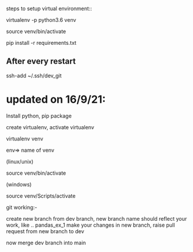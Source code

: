 steps to setup virtual environment::

virtualenv -p python3.6 venv

source venv/bin/activate 

pip install -r requirements.txt

## After every restart
ssh-add ~/.ssh/dev_git
 
# updated on 16/9/21:

Install python, pip package

create virtualenv, activate virtualenv

virtualenv venv 

env=>  name of venv

(linux/unix)

source  venv/bin/activate 

(windows)

source venv/Scripts/activate

git working:-

create new branch from dev branch,
    new branch name should reflect your work,
        like .. pandas_ex_1
make your changes in new branch,
raise pull request from new branch to dev

now merge dev branch into main

